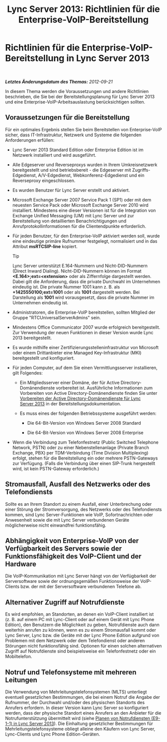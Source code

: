 ﻿---
title: 'Lync Server 2013: Richtlinien für die Enterprise-VoIP-Bereitstellung'
TOCTitle: Richtlinien für die Enterprise-VoIP-Bereitstellung
ms:assetid: 8985bd93-7613-4cef-9c89-51df6049ed9b
ms:mtpsurl: https://technet.microsoft.com/de-de/library/Gg398694(v=OCS.15)
ms:contentKeyID: 49294671
ms.date: 05/19/2016
mtps_version: v=OCS.15
ms.translationtype: HT
---

# Richtlinien für die Enterprise-VoIP-Bereitstellung in Lync Server 2013

 

_**Letztes Änderungsdatum des Themas:** 2012-09-21_

In diesem Thema werden die Voraussetzungen und andere Richtlinien beschrieben, die Sie bei der Bereitstellungsplanung für Lync Server 2013 und eine Enterprise-VoIP-Arbeitsauslastung berücksichtigen sollten.

## Voraussetzungen für die Bereitstellung

Für ein optimales Ergebnis stellen Sie beim Bereitstellen von Enterprise-VoIP sicher, dass IT-Infrastruktur, Netzwerk und Systeme die folgenden Anforderungen erfüllen:

  - Lync Server 2013 Standard Edition oder Enterprise Edition ist im Netzwerk installiert und wird ausgeführt.

  - Alle Edgeserver und Reverseproxys wurden in Ihrem Umkreisnetzwerk bereitgestellt und sind betriebsbereit - die Edgeserver mit Zugriffs-Edgedienst, A/V-Edgedienst, Webkonferenz-Edgedienst und ein Reverseproxy eingeschlossen.

  - Es wurden Benutzer für Lync Server erstellt und aktiviert.

  - Microsoft Exchange Server 2007 Service Pack 1 (SP1) oder mit dem neuesten Service Pack oder Microsoft Exchange Server 2010 wird installiert. Mindestens eine dieser Versionen ist für die Integration von Exchange Unified Messaging (UM) mit Lync Server und zur Bereitstellung von detaillierten Benachrichtigungen und Anrufprotokollinformationen für die Clientendpunkte erforderlich.

  - Für jeden Benutzer, für den Enterprise-VoIP aktiviert werden soll, wurde eine eindeutige primäre Rufnummer festgelegt, normalisiert und in das Attribut **msRTCSIP-line** kopiert.
    

    > [!TIP]
    > Lync Server unterstützt E.164-Nummern und Nicht-DID-Nummern (Direct Inward Dialing). Nicht-DID-Nummern können im Format <STRONG>&lt;E.164&gt;;ext=&lt;extension&gt;</STRONG> oder als Ziffernfolge dargestellt werden. Dabei gilt die Anforderung, dass die private Durchwahl im Unternehmen eindeutig ist. Die private Nummer&nbsp;1001 kann z.&nbsp;B. als <STRONG>+1425550100;ext=1001</STRONG> oder als <STRONG>1001</STRONG> dargestellt werden. Bei Darstellung als <STRONG>1001</STRONG> wird vorausgesetzt, dass die private Nummer im Unternehmen eindeutig ist.



  - Administratoren, die Enterprise-VoIP bereitstellen, sollten Mitglied der Gruppe "RTCUniversalServerAdmins" sein.

  - Mindestens Office Communicator 2007 wurde erfolgreich bereitgestellt. Zur Verwendung der neuen Funktionen in dieser Version wurde Lync 2013 bereitgestellt.

  - Es wurde mithilfe einer Zertifizierungsstelleninfrastruktur von Microsoft oder einem Drittanbieter eine Managed Key-Infrastruktur (MKI) bereitgestellt und konfiguriert.

  - Für jeden Computer, auf dem Sie einen Vermittlungsserver installieren, gilt Folgendes:
    
      - Ein Mitgliedsserver einer Domäne, der für Active Directory-Domänendienste vorbereitet ist. Ausführliche Informationen zum Vorbereiten von Active Directory-Domänendienste finden Sie unter [Vorbereiten der Active Directory-Domänendienste für Lync Server 2013](lync-server-2013-preparing-active-directory-domain-services.md) in der Bereitstellungsdokumentation.
    
      - Es muss eines der folgenden Betriebssysteme ausgeführt werden:
        
          - Die 64-Bit-Version von Windows Server 2008 Standard
        
          - Die 64-Bit-Version von Windows Server 2008 Enterprise

  - Wenn die Verbindung zum Telefonfestnetz (Public Switched Telephone Network, PSTN) oder zu einer Nebenstellenanlage (Private Branch Exchange, PBX) per TDM-Verbindung (Time Division Multiplexing) erfolgt, stehen für die Bereitstellung ein oder mehrere PSTN-Gateways zur Verfügung. (Falls die Verbindung über einen SIP-Trunk hergestellt wird, ist kein PSTN-Gateway erforderlich.)

## Stromausfall, Ausfall des Netzwerks oder des Telefondiensts

Sollte es an Ihrem Standort zu einem Ausfall, einer Unterbrechung oder einer Störung der Stromversorgung, des Netzwerks oder des Telefondiensts kommen, sind Lync Server-Funktionen wie VoIP, Sofortnachrichten oder Anwesenheit sowie die mit Lync Server verbundenen Geräte möglicherweise nicht einwandfrei funktionsfähig.

## Abhängigkeit von Enterprise-VoIP von der Verfügbarkeit des Servers sowie der Funktionsfähigkeit des VoIP-Client und der Hardware

Die VoIP-Kommunikation mit Lync Server hängt von der Verfügbarkeit der Serversoftware sowie der ordnungsgemäßen Funktionsweise der VoIP-Clients bzw. der mit der Serversoftware verbundenen Telefone ab.

## Alternativer Zugriff auf Notrufdienste

Es wird empfohlen, an Standorten, an denen ein VoIP-Client installiert ist (z. B. auf einem PC mit Lync-Client oder auf einem Gerät mit Lync Phone Edition), den Benutzern die Möglichkeit zu geben, Notrufdienste auch dann weiterhin anrufen zu können, wenn es zu einem Stromausfall kommt oder Lync Server, Lync bzw. die Geräte mit der Lync Phone Edition aufgrund von Problemen mit dem Netzwerk oder dem Telefondienst oder anderen Störungen nicht funktionsfähig sind. Optionen für einen solchen alternativen Zugriff auf Notrufdienste sind beispielsweise ein Telefonfestnetz oder ein Mobiltelefon.

## Notruf und Telefonsysteme mit mehreren Leitungen

Die Verwendung von Mehrleitungstelefonsystemen (MLTS) unterliegt eventuell gesetzlichen Bestimmungen, die bei einem Notruf die Angabe der Rufnummer, der Durchwahl und/oder des physischen Standorts des Anrufers erfordern. In dieser Version kann Lync Server so konfiguriert werden, dass der physische Standort eines Anrufers an den Anbieter für die Notrufunterstützung übermittelt wird (siehe [Planen von Notrufdiensten (E9-1-1) in Lync Server 2013](lync-server-2013-planning-for-emergency-services-e9-1-1.md)). Die Einhaltung gesetzlicher Bestimmungen für Mehrleitungstelefonsysteme obliegt alleine den Käufern von Lync Server, Lync-Clients und Lync Phone Edition-Geräten.

